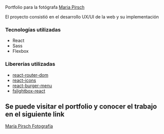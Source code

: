 Portfolio para la fotógrafa [Maria Pirsch](https://www.linkedin.com/in/mar%C3%ADa-pirsch-8a575173/)

El proyecto consistió en el desarrollo UX/UI de la web y su implementación

### Tecnologías utilizadas

- React
- Sass
- Flexbox

### Libererías utilizadas

- [react-router-dom](https://reactrouter.com/)
- [react-icons](https://react-icons.github.io/react-icons/)
- [react-burger-menu](https://github.com/negomi/react-burger-menu)
- [fslightbox-react](https://fslightbox.com/)



## Se puede visitar el portfolio y conocer el trabajo en el siguiente link  
[María Pirsch Fotografía](https://mariapirsch.vercel.app/)
